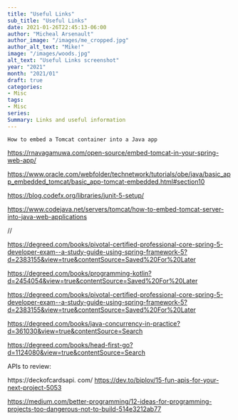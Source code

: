 ```yaml
---
title: "Useful Links"
sub_title: "Useful Links"
date: 2021-01-26T22:45:13-06:00
author: "Micheal Arsenault"
author_image: "/images/me_cropped.jpg"
author_alt_text: "Mike!"
image: "/images/woods.jpg"
alt_text: "Useful Links screenshot"
year: "2021"
month: "2021/01"
draft: true
categories:
- Misc
tags:
- Misc
series:
Summary: Links and useful information
---
```



	How to embed a Tomcat container into a Java app
	
https://rnavagamuwa.com/open-source/embed-tomcat-in-your-spring-web-app/

https://www.oracle.com/webfolder/technetwork/tutorials/obe/java/basic_app_embedded_tomcat/basic_app-tomcat-embedded.html#section10



https://blog.codefx.org/libraries/junit-5-setup/



https://www.codejava.net/servers/tomcat/how-to-embed-tomcat-server-into-java-web-applications

//



https://degreed.com/books/pivotal-certified-professional-core-spring-5-developer-exam--a-study-guide-using-spring-framework-5?d=2383155&view=true&contentSource=Saved%20For%20Later


https://degreed.com/books/programming-kotlin?d=2454054&view=true&contentSource=Saved%20For%20Later

https://degreed.com/books/pivotal-certified-professional-core-spring-5-developer-exam--a-study-guide-using-spring-framework-5?d=2383155&view=true&contentSource=Saved%20For%20Later

https://degreed.com/books/java-concurrency-in-practice?d=361030&view=true&contentSource=Search

https://degreed.com/books/head-first-go?d=1124080&view=true&contentSource=Search


APIs to review:

https://deckofcardsapi.	com/
https://dev.to/biplov/15-fun-apis-for-your-next-project-5053

https://medium.com/better-programming/12-ideas-for-programming-projects-too-dangerous-not-to-build-514e3212ab77